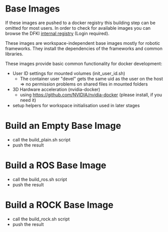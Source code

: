 # Base Images

If these images are pushed to a docker registry this building step can be omitted for most users.
In order to check for available images you can browse the DFKI [internal registry](https://d-reg.hb.dfki.de/repositories) (Login required).

These images are workspace-independent base images mostly for robotic frameworks.
They install the dependencies of the frameworks and common libraries.

These images provide basic common functionality for docker development:

* User ID settings for mounted volumes (init_user_id.sh)
  * The container user "devel" gets the same uid as the user on the host => no permission problems on shared files in mounted folders
* 3D Hardware acceleration (nvidia-docker)
  * using https://github.com/NVIDIA/nvidia-docker (please install, if you need it)
* setup helpers for workspace initialisation used in later stages

# Build an Empty Base Image

* call the build_plain.sh script
* push the result

# Build a ROS Base Image

* call the build_ros.sh script
* push the result


# Build a ROCK Base Image

* call the build_rock.sh script
* push the result


